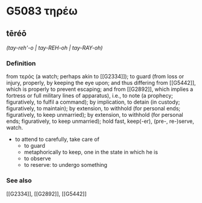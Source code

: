 # G5083 τηρέω

## tēréō

_(tay-reh'-o | tay-REH-oh | tay-RAY-oh)_

### Definition

from τερός (a watch; perhaps akin to [[G2334]]); to guard (from loss or injury, properly, by keeping the eye upon; and thus differing from [[G5442]], which is properly to prevent escaping; and from [[G2892]], which implies a fortress or full military lines of apparatus), i.e., to note (a prophecy; figuratively, to fulfil a command); by implication, to detain (in custody; figuratively, to maintain); by extension, to withhold (for personal ends; figuratively, to keep unmarried); by extension, to withhold (for personal ends; figuratively, to keep unmarried); hold fast, keep(-er), (pre-, re-)serve, watch.

- to attend to carefully, take care of
  - to guard
  - metaphorically to keep, one in the state in which he is
  - to observe
  - to reserve: to undergo something

### See also

[[G2334]], [[G2892]], [[G5442]]


